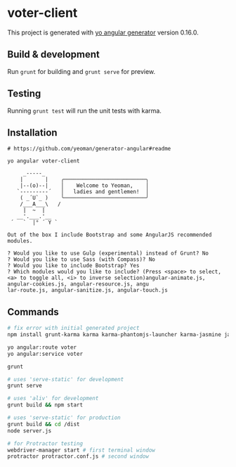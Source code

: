 # voter-client

This project is generated with [yo angular generator](https://github.com/yeoman/generator-angular)
version 0.16.0.

## Build & development

Run `grunt` for building and `grunt serve` for preview.

## Testing

Running `grunt test` will run the unit tests with karma.

## Installation

```text
# https://github.com/yeoman/generator-angular#readme

yo angular voter-client

     _-----_
    |       |    ╭──────────────────────────╮
    |--(o)--|    │    Welcome to Yeoman,    │
   `---------´   │   ladies and gentlemen!  │
    ( _´U`_ )    ╰──────────────────────────╯
    /___A___\   /
     |  ~  |
   __'.___.'__
 ´   `  |° ´ Y `

Out of the box I include Bootstrap and some AngularJS recommended modules.

? Would you like to use Gulp (experimental) instead of Grunt? No
? Would you like to use Sass (with Compass)? No
? Would you like to include Bootstrap? Yes
? Which modules would you like to include? (Press <space> to select, <a> to toggle all, <i> to inverse selection)angular-animate.js, angular-cookies.js, angular-resource.js, angu
lar-route.js, angular-sanitize.js, angular-touch.js
```

## Commands

```bash
# fix error with initial generated project
npm install grunt-karma karma karma-phantomjs-launcher karma-jasmine jasmine-core phantomjs-prebuilt --save-dev

yo angular:route voter
yo angular:service voter

grunt

# uses 'serve-static' for development
grunt serve

# uses 'aliv' for development
grunt build && npm start

# uses 'serve-static' for production
grunt build && cd /dist
node server.js

# for Protractor testing
webdriver-manager start # first terminal window
protractor protractor.conf.js # second window

```
